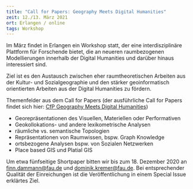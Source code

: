 ```yaml
---
title: "Call for Papers: Geography Meets Digital Humanities"
zeit: 12./13. März 2021
ort: Erlangen / online
tags: Workshop
---
```


Im März findet in Erlangen ein Workshop statt, der eine interdisziplinäre Plattform für Forschende bietet, die an neueren raumbezogenen Modellierungen innerhalb der Digital Humanities und darüber hinaus interessiert sind. 

Ziel ist es den Austausch zwischen eher raumtheoretischen Arbeiten aus der Kultur- und Sozialgeographie und den stärker geoinformatisch orientierten Arbeiten aus der Digital Humanities zu fördern.

Themenfelder aus dem Call for Papers (der ausführliche Call for Papers findet sich hier: [CfP Geography Meets Digital Humanities](/docs/cfp_Geography_DigitalHumanities_20210312.pdf))

- Georepräsentationen des Visuellen, Materiellen oder Performativen
- Geokollokations- und andere lexikometrische Analysen
- räumliche vs. semantische Topologien
- Repräsentationen von Raumwissen, bspw. Graph Knowledge
- ortsbezogene Analysen bspw. von Sozialen Netzwerken
- Place based GIS und Platial GIS

Um etwa fünfseitige Shortpaper bitten wir bis zum 18. Dezember 2020 an [finn.dammann@fau.de](mailto:finn.dammann@fau.de) und [dominik.kremer@fau.de](dominik.kremer@fau.de). Bei entsprechender Qualität der Einreichungen ist die Veröffentlichung in einem Special Issue erklärtes Ziel.  


